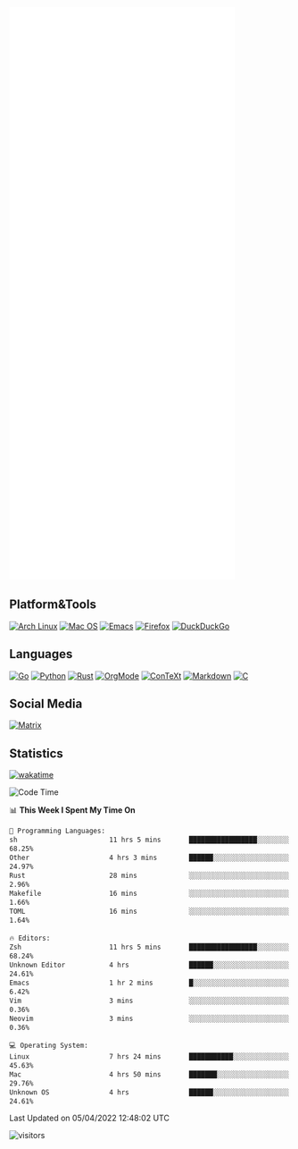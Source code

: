 ![Metrics](https://github.com/SteamedFish/SteamedFish/blob/master/github-metrics.svg)

## Platform&Tools

[![Arch Linux](https://img.shields.io/badge/ArchLinux-1793D1?logo=arch-linux&logoColor=fff&style=flat-square)](https://archlinux.org/)
[![Mac OS](https://img.shields.io/badge/MacOS-000000?style=flat-square&logo=macos&logoColor=F0F0F0)](https://www.apple.com/macos/)
[![Emacs](https://img.shields.io/badge/Emacs-%237F5AB6.svg?&style=flat-square&logo=gnu-emacs&logoColor=white)](https://www.gnu.org/software/emacs/)
[![Firefox](https://img.shields.io/badge/Firefox-FF7139?style=flat-square&logo=Firefox-Browser&logoColor=white)](https://firefox.com/)
[![DuckDuckGo](https://img.shields.io/badge/DuckDuckGo-DE5833?style=flat-square&logo=DuckDuckGo&logoColor=white)](https://duckduckgo.com/)

## Languages

[![Go](https://img.shields.io/badge/Golang-%2300ADD8.svg?style=flat-square&logo=go&logoColor=white)](https://golang.org/)
[![Python](https://img.shields.io/badge/Python-3670A0?style=flat-square&logo=python&logoColor=ffdd54)](https://www.python.org/)
[![Rust](https://img.shields.io/badge/Rust-%23000000.svg?style=flat-square&logo=rust&logoColor=white)](https://www.rust-lang.org/)
[![OrgMode](https://img.shields.io/badge/OrgMode-%23000000.svg?style=flat-square&logo=org&logoColor=white)](https://orgmode.org/)
[![ConTeXt](https://img.shields.io/badge/ConTeXt-%23008080.svg?style=flat-square&logo=latex&logoColor=white)](https://contextgarden.net/)
[![Markdown](https://img.shields.io/badge/MarkDown-%23000000.svg?style=flat-square&logo=markdown&logoColor=white)](https://daringfireball.net/projects/markdown/)
[![C](https://img.shields.io/badge/C-%2300599C.svg?style=flat-square&logo=c&logoColor=white)](https://www.iso.org/standard/74528.html)

## Social Media

[![Matrix](https://img.shields.io/badge/SteamedFish-2CA5E0?style=social&logo=matrix&logoColor=black)](https://matrix.to/#/@i:steamedfish.org)

## Statistics
[![wakatime](https://wakatime.com/badge/user/168280d6-fcf2-4b4f-ad3a-dc4612f35b38.svg)](https://wakatime.com/@168280d6-fcf2-4b4f-ad3a-dc4612f35b38)

<!--START_SECTION:waka-->
![Code Time](http://img.shields.io/badge/Code%20Time-1%2C727%20hrs%2016%20mins-blue)

📊 **This Week I Spent My Time On** 

```text
💬 Programming Languages: 
sh                       11 hrs 5 mins       █████████████████░░░░░░░░   68.25% 
Other                    4 hrs 3 mins        ██████░░░░░░░░░░░░░░░░░░░   24.97% 
Rust                     28 mins             ░░░░░░░░░░░░░░░░░░░░░░░░░   2.96% 
Makefile                 16 mins             ░░░░░░░░░░░░░░░░░░░░░░░░░   1.66% 
TOML                     16 mins             ░░░░░░░░░░░░░░░░░░░░░░░░░   1.64%

🔥 Editors: 
Zsh                      11 hrs 5 mins       █████████████████░░░░░░░░   68.24% 
Unknown Editor           4 hrs               ██████░░░░░░░░░░░░░░░░░░░   24.61% 
Emacs                    1 hr 2 mins         █░░░░░░░░░░░░░░░░░░░░░░░░   6.42% 
Vim                      3 mins              ░░░░░░░░░░░░░░░░░░░░░░░░░   0.36% 
Neovim                   3 mins              ░░░░░░░░░░░░░░░░░░░░░░░░░   0.36%

💻 Operating System: 
Linux                    7 hrs 24 mins       ███████████░░░░░░░░░░░░░░   45.63% 
Mac                      4 hrs 50 mins       ███████░░░░░░░░░░░░░░░░░░   29.76% 
Unknown OS               4 hrs               ██████░░░░░░░░░░░░░░░░░░░   24.61%

```


 Last Updated on 05/04/2022 12:48:02 UTC
<!--END_SECTION:waka-->

![visitors](https://visitor-badge.laobi.icu/badge?page_id=SteamedFish.SteamedFish)
